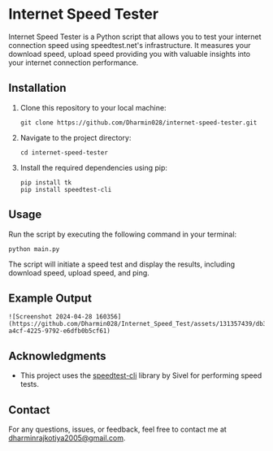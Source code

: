 # Internet Speed Tester

Internet Speed Tester is a Python script that allows you to test your internet connection speed using speedtest.net's infrastructure. It measures your download speed, upload speed providing you with valuable insights into your internet connection performance.

## Installation

1. Clone this repository to your local machine:

    ```
    git clone https://github.com/Dharmin028/internet-speed-tester.git
    ```

2. Navigate to the project directory:

    ```
    cd internet-speed-tester
    ```

3. Install the required dependencies using pip:

    ```
    pip install tk
    pip install speedtest-cli
    ```

## Usage

Run the script by executing the following command in your terminal:

```
python main.py
```

The script will initiate a speed test and display the results, including download speed, upload speed, and ping.

## Example Output

```
![Screenshot 2024-04-28 160356](https://github.com/Dharmin028/Internet_Speed_Test/assets/131357439/db3aac40-a4cf-4225-9792-e6dfb0b5cf61)

```

## Acknowledgments

- This project uses the [speedtest-cli](https://github.com/sivel/speedtest-cli) library by Sivel for performing speed tests.

## Contact

For any questions, issues, or feedback, feel free to contact me at [dharminrajkotiya2005@gmail.com](mailto:dharminrajkotiya2005@gmail.com).

